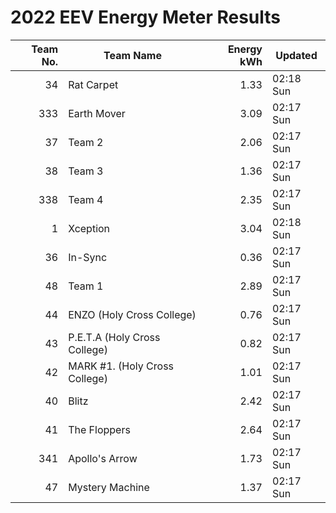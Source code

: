 # 2022 EEV Energy Meter Results
|Team No.|Team Name|Energy kWh|Updated|
|---:|---|---:|---|
|34|Rat Carpet|1.33|02:18 Sun|
|333|Earth Mover|3.09|02:17 Sun|
|37|Team 2|2.06|02:17 Sun|
|38|Team 3|1.36|02:17 Sun|
|338|Team 4|2.35|02:17 Sun|
|1|Xception|3.04|02:18 Sun|
|36|In-Sync|0.36|02:17 Sun|
|48|Team 1|2.89|02:17 Sun|
|44|ENZO (Holy Cross College)|0.76|02:17 Sun|
|43|P.E.T.A (Holy Cross College)|0.82|02:17 Sun|
|42|MARK #1. (Holy Cross College)|1.01|02:17 Sun|
|40|Blitz|2.42|02:17 Sun|
|41|The Floppers|2.64|02:17 Sun|
|341|Apollo's Arrow|1.73|02:17 Sun|
|47|Mystery Machine|1.37|02:17 Sun|

